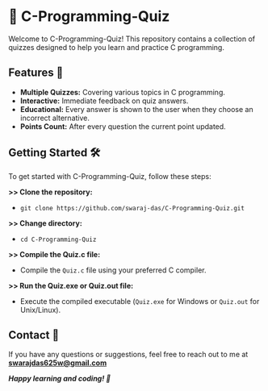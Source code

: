 # 📘 C-Programming-Quiz

Welcome to C-Programming-Quiz! This repository contains a collection of quizzes designed to help you learn and practice C programming.

## Features 🚀

- **Multiple Quizzes:** Covering various topics in C programming.
- **Interactive:** Immediate feedback on quiz answers.
- **Educational:** Every answer is shown to the user when they choose an incorrect alternative.
- **Points Count:** After every question the current point updated.

## Getting Started 🛠️

To get started with C-Programming-Quiz, follow these steps:

**>> Clone the repository:**
- `git clone https://github.com/swaraj-das/C-Programming-Quiz.git`

**>> Change directory:**
- `cd C-Programming-Quiz`

**>> Compile the Quiz.c file:**
- Compile the `Quiz.c` file using your preferred C compiler.

**>> Run the Quiz.exe or Quiz.out file:**
- Execute the compiled executable (`Quiz.exe` for Windows or `Quiz.out` for Unix/Linux).
  

## Contact 📧
If you have any questions or suggestions, feel free to reach out to me at 
**[swarajdas625w@gmail.com](mailto:swarajdas625w@gmail.com)**

***Happy learning and coding! 🌟***

